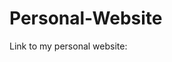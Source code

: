 # Personal-Website

Link to my personal website: <strong><a href="https://ashish09.netlify.app"></a></strong>
